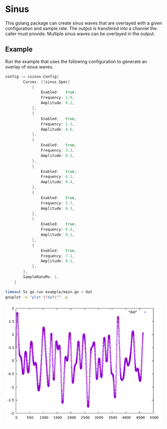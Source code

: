# Sinus

This golang package can create sinus waves that are overlayed with a given configuration and sample rate.
The output is transfered into a channel the caller must provide. Multiple sinus waves can be overlayed in the output.

## Example

Run the example that uses the following configuration to generate an overlay of sinus waves.

```go
config := &sinus.Config{
		Curves: []sinus.Spec{
			{
				Enabled:   true,
				Frequency: 1.0,
				Amplitude: 0.2,
			},
			{
				Enabled:   true,
				Frequency: 2.2,
				Amplitude: 0.6,
			},
			{
				Enabled:   true,
				Frequency: 3.3,
				Amplitude: 0.5,
			},
			{
				Enabled:   true,
				Frequency: 4.1,
				Amplitude: 0.4,
			},
			{
				Enabled:   true,
				Frequency: 5.7,
				Amplitude: 0.3,
			},
			{
				Enabled:   true,
				Frequency: 6.3,
				Amplitude: 0.2,
			},
			{
				Enabled:   true,
				Frequency: 7.1,
				Amplitude: 0.1,
			},
		},
		SampleRateMs: 1,
	}
```

```sh
timeout 5s go run example/main.go > dat
gnuplot -e "plot \"dat\"" -p
```

![gnuplot of dat](https://github.com/siredmar/sinus/blob/main/.assets/dat.png?raw=true)


